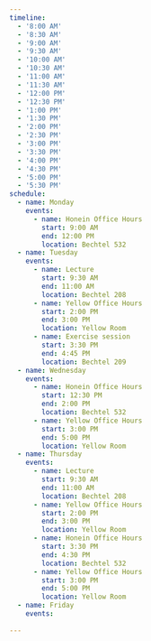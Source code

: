 ```yaml
---
timeline:
  - '8:00 AM'
  - '8:30 AM'
  - '9:00 AM'
  - '9:30 AM'
  - '10:00 AM'
  - '10:30 AM'
  - '11:00 AM'
  - '11:30 AM'
  - '12:00 PM'
  - '12:30 PM'
  - '1:00 PM'
  - '1:30 PM'
  - '2:00 PM'
  - '2:30 PM'
  - '3:00 PM'
  - '3:30 PM'
  - '4:00 PM'
  - '4:30 PM'
  - '5:00 PM'
  - '5:30 PM'
schedule:
  - name: Monday
    events:
      - name: Honein Office Hours
        start: 9:00 AM
        end: 12:00 PM
        location: Bechtel 532
  - name: Tuesday
    events:
      - name: Lecture
        start: 9:30 AM
        end: 11:00 AM
        location: Bechtel 208
      - name: Yellow Office Hours
        start: 2:00 PM
        end: 3:00 PM
        location: Yellow Room
      - name: Exercise session
        start: 3:30 PM
        end: 4:45 PM
        location: Bechtel 209
  - name: Wednesday
    events:
      - name: Honein Office Hours
        start: 12:30 PM
        end: 2:00 PM
        location: Bechtel 532
      - name: Yellow Office Hours
        start: 3:00 PM
        end: 5:00 PM
        location: Yellow Room
  - name: Thursday
    events:
      - name: Lecture
        start: 9:30 AM
        end: 11:00 AM
        location: Bechtel 208
      - name: Yellow Office Hours
        start: 2:00 PM
        end: 3:00 PM
        location: Yellow Room
      - name: Honein Office Hours
        start: 3:30 PM
        end: 4:30 PM
        location: Bechtel 532
      - name: Yellow Office Hours
        start: 3:00 PM
        end: 5:00 PM
        location: Yellow Room
  - name: Friday
    events:
      
---
```

